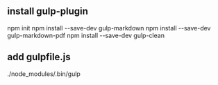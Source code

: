 ## install gulp-plugin

  npm init
  npm install --save-dev gulp-markdown
  npm install --save-dev gulp-markdown-pdf
  npm install --save-dev gulp-clean

## add gulpfile.js

  ./node_modules/.bin/gulp


